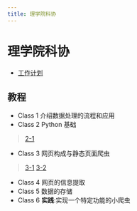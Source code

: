 ```yaml
---
title: 理学院科协
---
```


# 理学院科协

* [工作计划](./task)

## 教程

* Class 1 介绍数据处理的流程和应用
* Class 2 Python 基础
> [2-1](./tutorial-Class2-1)
* Class 3 网页构成与静态页面爬虫
> [3-1](./tutorial-Class3-1)
> [3-2](./tutorial-Class3-2)
* Class 4 网页的信息提取
* Class 5 数据的存储
* Class 6 **实践**:实现一个特定功能的小爬虫